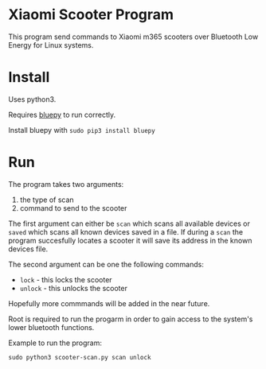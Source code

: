 # Xiaomi Scooter Program

This program send commands to Xiaomi m365 scooters over Bluetooth Low Energy for Linux systems.
# Install

Uses python3.

Requires [bluepy](https://github.com/IanHarvey/bluepy) to run correctly. 

Install bluepy with `sudo pip3 install bluepy`

# Run

The program takes two arguments: 
   1) the type of scan 
   2) command to send to the scooter

The first argument can either be `scan` which scans all available devices or `saved` which scans all known devices saved in a file. If during a `scan` the program succesfully locates a scooter it will save its address in the known devices file.

The second argument can be one the following commands:

   - `lock` - this locks the scooter
   - `unlock` - this unlocks the scooter
   
Hopefully more commmands will be added in the near future.   
   
Root is required to run the progarm in order to gain access to the system's lower bluetooth functions. 

Example to run the program:

`sudo python3 scooter-scan.py scan unlock`
